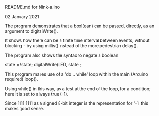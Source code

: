 README.md  for blink-a.ino

02 January 2021

The program demonstrates that a bool(ean) can be
passed, directly, as an argument to digitalWrite().

It shows how there can be a finite time interval
between events, without blocking - by using
millis() instead of the more pedestrian delay().

The program also shows the syntax to negate a boolean:

  state = !state;
  digitalWrite(LED, state);

This program makes use of a 'do .. while' loop within
the main (Arduino required) loop().

Using while() in this way, as a test at the end of
the loop, for a condition; here it is set to
always true (-1).

Since 1111 1111 as a signed 8-bit integer is the
representation for '-1' this makes good sense.
